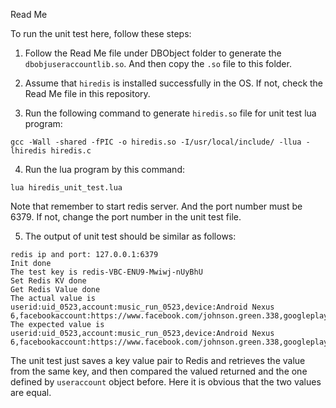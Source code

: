 Read Me

To run the unit test here, follow these steps:

1. Follow the Read Me file under DBObject folder to generate the `dbobjuseraccountlib.so`. And then copy the `.so` file
   to this folder.

2. Assume that `hiredis` is installed successfully in the OS. If not, check the Read Me file in this repository.

3. Run the following command to generate `hiredis.so` file for unit test lua program:

```
gcc -Wall -shared -fPIC -o hiredis.so -I/usr/local/include/ -llua -lhiredis hiredis.c
```

4. Run the lua program by this command:

```
lua hiredis_unit_test.lua
```

Note that remember to start redis server. And the port number must be 6379. If not, change the port number in the unit
test file.

5. The output of unit test should be similar as follows:

```
redis ip and port: 127.0.0.1:6379
Init done
The test key is redis-VBC-ENU9-Mwiwj-nUyBhU
Set Redis KV done
Get Redis Value done
The actual value is userid:uid_0523,account:music_run_0523,device:Android Nexus
6,facebookaccount:https://www.facebook.com/johnson.green.338,googleplayaccount:https://plus.google.com/u/0/+JohnsonGreen,identifier:music_run_uid_0523
The expected value is userid:uid_0523,account:music_run_0523,device:Android Nexus
6,facebookaccount:https://www.facebook.com/johnson.green.338,googleplayaccount:https://plus.google.com/u/0/+JohnsonGreen,identifier:music_run_uid_0523
```

The unit test just saves a key value pair to Redis and retrieves the value from the same key, and then compared the valued
returned and the one defined by `useraccount` object before. Here it is obvious that the two values are equal.
